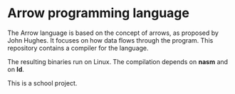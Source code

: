 # Arrow programming language

The Arrow language is based on the concept of arrows, as proposed by John Hughes. It focuses on how data flows through the program. This repository contains a compiler for the language. 

The resulting binaries run on Linux. The compilation depends on __nasm__ and on __ld__.

This is a school project.
